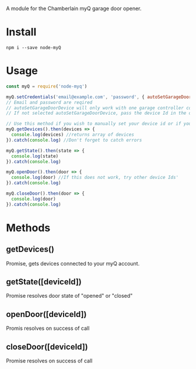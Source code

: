 A module for the Chamberlain myQ garage door opener.

# Install

`npm i --save node-myQ`

# Usage

```javascript
const myQ = require('node-myq')

myQ.setCredentials('email@example.com', 'password', { autoSetGarageDoorDevice: true, deviceId: 213213})
// Email and password are reqired
// autoSetGarageDoorDevice will only work with one garage controller connected!
// If not selected autoSetGarageDoorDevice, pass the device Id in the options

// Use this method if you wish to manually set your device id or if you have more than one device
myQ.getDevices().then(devices => {
  console.log(devices) //returns array of devices
}).catch(console.log) //Don't forget to catch errors

myQ.getState().then(state => {
  console.log(state)
}).catch(console.log)

myQ.openDoor().then(door => {
  console.log(door) //If this does not work, try other device Ids'
}).catch(console.log)

myQ.closeDoor().then(door => {
  console.log(door)
}).catch(console.log)
```

# Methods

## getDevices()

Promise, gets devices connected to your myQ account.

## getState([deviceId])

Promise resolves door state of "opened" or "closed"

## openDoor([deviceId])

Promis resolves on success of call

## closeDoor([deviceId])

Promise resolves on success of call
